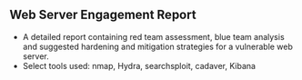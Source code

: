 ## Web Server Engagement Report

- A detailed report containing red team assessment, blue team analysis and suggested hardening and mitigation strategies for a vulnerable web server. 
- Select tools used: nmap, Hydra, searchsploit, cadaver, Kibana


